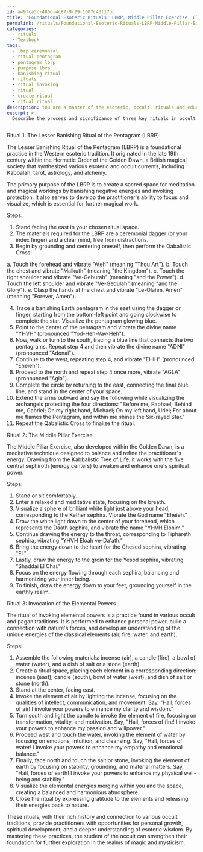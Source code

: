 ```yaml
---
id: a49fca3c-486d-4c87-9c29-1607c43f17bc
title: 'Foundational Esoteric Rituals: LBRP, Middle Pillar Exercise, Elemental Invocations'
permalink: /rituals/Foundational-Esoteric-Rituals-LBRP-Middle-Pillar-Exercise-Elemental-Invocations/
categories:
  - rituals
  - Textbook
tags:
  - lbrp ceremonial
  - ritual pentagram
  - pentagram lbrp
  - purpose lbrp
  - banishing ritual
  - rituals
  - ritual invoking
  - ritual
  - create ritual
  - ritual ritual
description: You are a master of the esoteric, occult, rituals and education, you have written many textbooks on the subject in ways that provide students with rich and deep understanding of the subject. You are being asked to write textbook-like sections on a topic and you do it with full context, explainability, and reliability in accuracy to the true facts of the topic at hand, in a textbook style that a student would easily be able to learn from, in a rich, engaging, and contextual way. Always include relevant context (such as formulas and history), related concepts, and in a way that someone can gain deep insights from.
excerpt: > 
  Describe the process and significance of three key rituals in occult practices, explaining the necessary steps, materials, and the mindset required for each ritual to achieve their intended outcomes. Discuss the historical backgrounds of these rituals, their connection to different occult traditions, and the benefits or insights a practitioner can obtain from each. Provide clear instructions that a student of the occult can easily follow.
---
```

Ritual 1: The Lesser Banishing Ritual of the Pentagram (LBRP)

The Lesser Banishing Ritual of the Pentagram (LBRP) is a foundational practice in the Western esoteric tradition. It originated in the late 19th century within the Hermetic Order of the Golden Dawn, a British magical society that synthesized various esoteric and occult currents, including Kabbalah, tarot, astrology, and alchemy.

The primary purpose of the LBRP is to create a sacred space for meditation and magical workings by banishing negative energies and invoking protection. It also serves to develop the practitioner's ability to focus and visualize, which is essential for further magical work.

Steps:
1. Stand facing the east in your chosen ritual space.
2. The materials required for the LBRP are a ceremonial dagger (or your index finger) and a clear mind, free from distractions.
3. Begin by grounding and centering oneself, then perform the Qabalistic Cross:

a. Touch the forehead and vibrate "Ateh" (meaning "Thou Art").
b. Touch the chest and vibrate "Malkuth" (meaning "the Kingdom").
c. Touch the right shoulder and vibrate "Ve-Geburah" (meaning "and the Power").
d. Touch the left shoulder and vibrate "Ve-Gedulah" (meaning "and the Glory").
e. Clasp the hands at the chest and vibrate "Le-Olahm, Amen" (meaning "Forever, Amen").

4. Trace a banishing Earth pentagram in the east using the dagger or finger, starting from the bottom-left point and going clockwise to complete the star. Visualize the pentagram glowing blue.
5. Point to the center of the pentagram and vibrate the divine name "YHVH" (pronounced "Yod-Heh-Vav-Heh").
6. Now, walk or turn to the south, tracing a blue line that connects the two pentagrams. Repeat step 4 and then vibrate the divine name "ADNI" (pronounced "Adonai").
7. Continue to the west, repeating step 4, and vibrate "EHIH" (pronounced "Eheieh").
8. Proceed to the north and repeat step 4 once more, vibrate "AGLA" (pronounced "Agla").
9. Complete the circle by returning to the east, connecting the final blue line, and stand in the center of your space.
10. Extend the arms outward and say the following while visualizing the archangels protecting the four directions: "Before me, Raphael; Behind me, Gabriel; On my right hand, Michael; On my left hand, Uriel; For about me flames the Pentagram, and within me shines the Six-rayed Star."
11. Repeat the Qabalistic Cross to finalize the ritual.

Ritual 2: The Middle Pillar Exercise

The Middle Pillar Exercise, also developed within the Golden Dawn, is a meditative technique designed to balance and refine the practitioner's energy. Drawing from the Kabbalistic Tree of Life, it works with the five central sephiroth (energy centers) to awaken and enhance one's spiritual power.

Steps:
1. Stand or sit comfortably.
2. Enter a relaxed and meditative state, focusing on the breath.
3. Visualize a sphere of brilliant white light just above your head, corresponding to the Kether sephira. Vibrate the God name "Eheieh."
4. Draw the white light down to the center of your forehead, which represents the Daath sephira, and vibrate the name "YHVH Elohim."
5. Continue drawing the energy to the throat, corresponding to Tiphareth sephira, vibrating "YHVH Eloah ve-Da'ath."
6. Bring the energy down to the heart for the Chesed sephira, vibrating "El."
7. Lastly, draw the energy to the groin for the Yesod sephira, vibrating "Shaddai El Chai."
8. Focus on the energy flowing through each sephira, balancing and harmonizing your inner being.
9. To finish, draw the energy down to your feet, grounding yourself in the earthly realm.

Ritual 3: Invocation of the Elemental Powers

The ritual of invoking elemental powers is a practice found in various occult and pagan traditions. It is performed to enhance personal power, build a connection with nature's forces, and develop an understanding of the unique energies of the classical elements (air, fire, water, and earth).

Steps:
1. Assemble the following materials: incense (air), a candle (fire), a bowl of water (water), and a dish of salt or a stone (earth).
2. Create a ritual space, placing each element in a corresponding direction: incense (east), candle (south), bowl of water (west), and dish of salt or stone (north).
3. Stand at the center, facing east.
4. Invoke the element of air by lighting the incense, focusing on the qualities of intellect, communication, and movement. Say, "Hail, forces of air! I invoke your powers to enhance my clarity and wisdom."
5. Turn south and light the candle to invoke the element of fire, focusing on transformation, vitality, and motivation. Say, "Hail, forces of fire! I invoke your powers to enhance my passion and willpower."
6. Proceed west and touch the water, invoking the element of water by focusing on emotions, intuition, and cleansing. Say, "Hail, forces of water! I invoke your powers to enhance my empathy and emotional balance."
7. Finally, face north and touch the salt or stone, invoking the element of earth by focusing on stability, grounding, and material matters. Say, "Hail, forces of earth! I invoke your powers to enhance my physical well-being and stability."
8. Visualize the elemental energies merging within you and the space, creating a balanced and harmonious atmosphere.
9. Close the ritual by expressing gratitude to the elements and releasing their energies back to nature.

These rituals, with their rich history and connection to various occult traditions, provide practitioners with opportunities for personal growth, spiritual development, and a deeper understanding of esoteric wisdom. By mastering these practices, the student of the occult can strengthen their foundation for further exploration in the realms of magic and mysticism.
